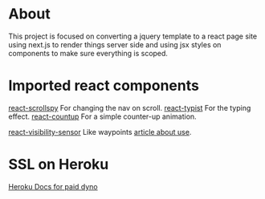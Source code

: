 # About
This project is focused on converting a jquery template to a react page site using next.js to render things server side and using jsx styles on components to make sure everything is scoped.


# Imported react components
[react-scrollspy](https://github.com/makotot/react-scrollspy) For changing the nav on scroll.
[react-typist](https://github.com/jstejada/react-typist) For the typing effect.
[react-countup](https://github.com/glennreyes/react-countup) For a simple counter-up animation.


[react-visibility-sensor](https://github.com/joshwnj/react-visibility-sensor) Like waypoints
[article about use](https://stackoverflow.com/questions/51044090/react-countup-animation-starts-immediately-after-the-page-loading-should-start).


# SSL on Heroku
[Heroku Docs for paid dyno](https://devcenter.heroku.com/articles/ssl)